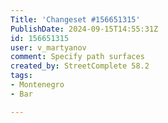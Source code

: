 ```yaml
---
Title: 'Changeset #156651315'
PublishDate: 2024-09-15T14:55:31Z
id: 156651315
user: v_martyanov
comment: Specify path surfaces
created_by: StreetComplete 58.2
tags:
- Montenegro
- Bar

---
```

